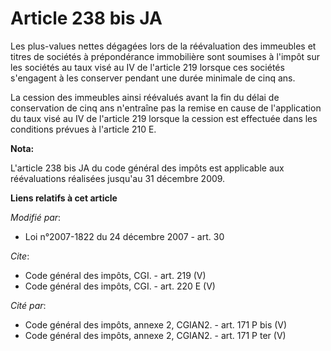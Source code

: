 # Article 238 bis JA

Les plus-values nettes dégagées lors de la réévaluation des immeubles et titres de sociétés à prépondérance immobilière sont
soumises à l'impôt sur les sociétés au taux visé au IV de l'article 219 lorsque ces sociétés s'engagent à les conserver
pendant une durée minimale de cinq ans. 

La cession des immeubles ainsi réévalués avant la fin du délai de conservation de cinq ans n'entraîne pas la remise en cause
de l'application du taux visé au IV de l'article 219 lorsque la cession est effectuée dans les conditions prévues à l'article
210 E.

**Nota:**

L'article 238 bis JA du code général des impôts est applicable aux réévaluations réalisées jusqu'au 31 décembre 2009.

**Liens relatifs à cet article**

_Modifié par_:

  - Loi n°2007-1822 du 24 décembre 2007 - art. 30

_Cite_:

  - Code général des impôts, CGI. - art. 219 (V)
  - Code général des impôts, CGI. - art. 220 E (V)

_Cité par_:

  - Code général des impôts, annexe 2, CGIAN2. - art. 171 P bis (V)
  - Code général des impôts, annexe 2, CGIAN2. - art. 171 P ter (V)
